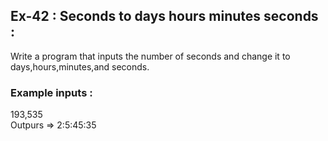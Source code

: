## Ex-42 : Seconds to days hours minutes seconds : 

Write a program that inputs the number of seconds and change it to days,hours,minutes,and seconds.

### Example inputs : 
193,535  
Outpurs => 2:5:45:35